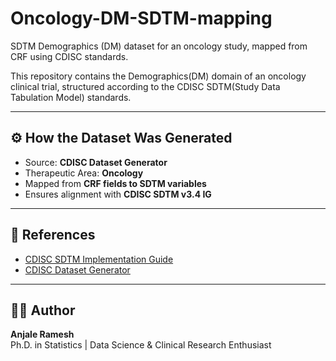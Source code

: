 # Oncology-DM-SDTM-mapping
SDTM Demographics (DM) dataset for an oncology study, mapped from CRF using CDISC standards.

This repository contains the Demographics(DM) domain of an oncology clinical trial, structured according to the CDISC SDTM(Study Data Tabulation Model) standards.

---

## ⚙️ How the Dataset Was Generated
- Source: **CDISC Dataset Generator**  
- Therapeutic Area: **Oncology**  
- Mapped from **CRF fields to SDTM variables**  
- Ensures alignment with **CDISC SDTM v3.4 IG**  

---

## 📖 References
- [CDISC SDTM Implementation Guide](https://www.cdisc.org/standards/foundational/sdtm)  
- [CDISC Dataset Generator](https://cdisc.org/tools/dataset-generator)  

---

## 🧑‍💻 Author
**Anjale Ramesh**  
Ph.D. in Statistics | Data Science & Clinical Research Enthusiast  

